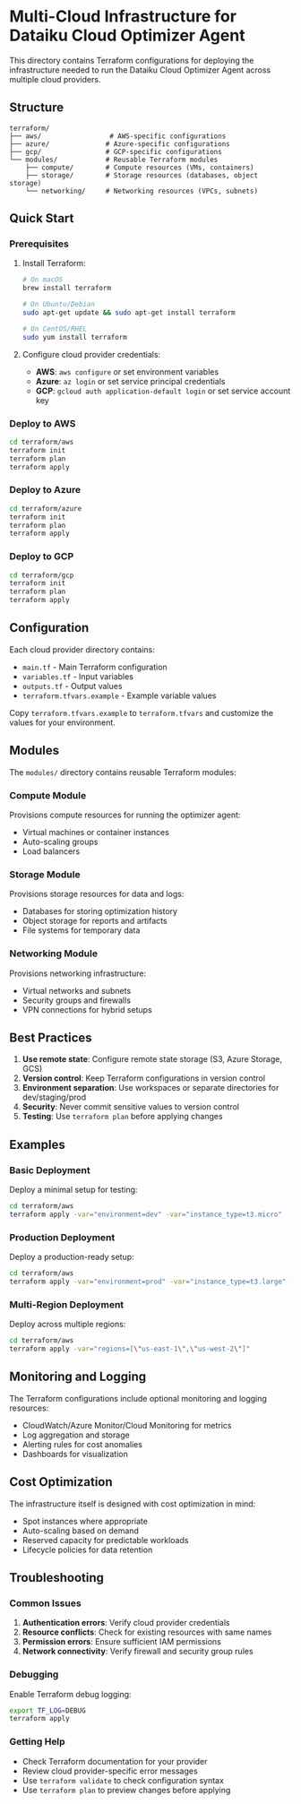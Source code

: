 # Multi-Cloud Infrastructure for Dataiku Cloud Optimizer Agent

This directory contains Terraform configurations for deploying the infrastructure needed to run the Dataiku Cloud Optimizer Agent across multiple cloud providers.

## Structure

```
terraform/
├── aws/                 # AWS-specific configurations
├── azure/              # Azure-specific configurations  
├── gcp/                # GCP-specific configurations
└── modules/            # Reusable Terraform modules
    ├── compute/        # Compute resources (VMs, containers)
    ├── storage/        # Storage resources (databases, object storage)
    └── networking/     # Networking resources (VPCs, subnets)
```

## Quick Start

### Prerequisites

1. Install Terraform:
   ```bash
   # On macOS
   brew install terraform
   
   # On Ubuntu/Debian
   sudo apt-get update && sudo apt-get install terraform
   
   # On CentOS/RHEL
   sudo yum install terraform
   ```

2. Configure cloud provider credentials:
   - **AWS**: `aws configure` or set environment variables
   - **Azure**: `az login` or set service principal credentials
   - **GCP**: `gcloud auth application-default login` or set service account key

### Deploy to AWS

```bash
cd terraform/aws
terraform init
terraform plan
terraform apply
```

### Deploy to Azure

```bash
cd terraform/azure
terraform init
terraform plan
terraform apply
```

### Deploy to GCP

```bash
cd terraform/gcp
terraform init
terraform plan
terraform apply
```

## Configuration

Each cloud provider directory contains:

- `main.tf` - Main Terraform configuration
- `variables.tf` - Input variables
- `outputs.tf` - Output values
- `terraform.tfvars.example` - Example variable values

Copy `terraform.tfvars.example` to `terraform.tfvars` and customize the values for your environment.

## Modules

The `modules/` directory contains reusable Terraform modules:

### Compute Module

Provisions compute resources for running the optimizer agent:
- Virtual machines or container instances
- Auto-scaling groups
- Load balancers

### Storage Module

Provisions storage resources for data and logs:
- Databases for storing optimization history
- Object storage for reports and artifacts
- File systems for temporary data

### Networking Module

Provisions networking infrastructure:
- Virtual networks and subnets
- Security groups and firewalls
- VPN connections for hybrid setups

## Best Practices

1. **Use remote state**: Configure remote state storage (S3, Azure Storage, GCS)
2. **Version control**: Keep Terraform configurations in version control
3. **Environment separation**: Use workspaces or separate directories for dev/staging/prod
4. **Security**: Never commit sensitive values to version control
5. **Testing**: Use `terraform plan` before applying changes

## Examples

### Basic Deployment

Deploy a minimal setup for testing:

```bash
cd terraform/aws
terraform apply -var="environment=dev" -var="instance_type=t3.micro"
```

### Production Deployment

Deploy a production-ready setup:

```bash
cd terraform/aws
terraform apply -var="environment=prod" -var="instance_type=t3.large" -var="enable_monitoring=true"
```

### Multi-Region Deployment

Deploy across multiple regions:

```bash
cd terraform/aws
terraform apply -var="regions=[\"us-east-1\",\"us-west-2\"]"
```

## Monitoring and Logging

The Terraform configurations include optional monitoring and logging resources:

- CloudWatch/Azure Monitor/Cloud Monitoring for metrics
- Log aggregation and storage
- Alerting rules for cost anomalies
- Dashboards for visualization

## Cost Optimization

The infrastructure itself is designed with cost optimization in mind:

- Spot instances where appropriate
- Auto-scaling based on demand
- Reserved capacity for predictable workloads
- Lifecycle policies for data retention

## Troubleshooting

### Common Issues

1. **Authentication errors**: Verify cloud provider credentials
2. **Resource conflicts**: Check for existing resources with same names
3. **Permission errors**: Ensure sufficient IAM permissions
4. **Network connectivity**: Verify firewall and security group rules

### Debugging

Enable Terraform debug logging:

```bash
export TF_LOG=DEBUG
terraform apply
```

### Getting Help

- Check Terraform documentation for your provider
- Review cloud provider-specific error messages
- Use `terraform validate` to check configuration syntax
- Use `terraform plan` to preview changes before applying
